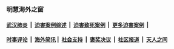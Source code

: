 
### 明慧海外之窗

####  [武汉肺炎](indexes/365.md?t=02280900) &nbsp;|&nbsp;  [迫害案例综述](indexes/328.md?t=02280900) &nbsp;|&nbsp; [迫害致死案例](indexes/277.md?t=02280900)  &nbsp;|&nbsp; [更多迫害案例](indexes/81.md?t=02280900)  &nbsp;|&nbsp; 
####  [时事评论](indexes/19.md?t=02280900) &nbsp;|&nbsp; [海外简讯](indexes/245.md?t=02280900)&nbsp;|&nbsp;  [社会支持](indexes/140.md?t=02280900) &nbsp;|&nbsp; [褒奖决议](indexes/282.md?t=02280900) &nbsp;|&nbsp; [社区报道](indexes/91.md?t=02280900)  &nbsp;|&nbsp; [天人之间](indexes/78.md?t=02280900) 

